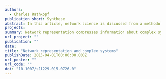 ```yaml
---
authors:
  - Charles Rathkopf
publication_short: Synthese
abstract: In this article, network science is discussed from a methodological perspective, and two central theses are defended. The first is that network science exploits the very properties that make a system complex. Rather than using idealization techniques to strip those properties away, as is standard practice in other areas of science, network science brings them to the fore, and uses them to furnish new forms of explanation. The second thesis is that network representations are particularly helpful in explaining the properties of non-decomposable systems. Where part-whole decomposition is not possible, network science provides a much-needed alternative method of compressing information about the behavior of complex systems, and does so without succumbing to problems associated with combinatorial explosion. The article concludes with a comparison between the uses of network representation analyzed in the main discussion, and an entirely distinct use of network representation that has recently been discussed in connection with mechanistic modeling. 
projects:
summary: Network representation compresses information about complex systems without abstracting away from the properties that make them complex. 
url_project: ""
publication: ""
date: 
title: "Network representation and complex systems"
publishDate: 2015-04-01T00:00:00.000Z
url_poster: ""
url_code: ""
doi: "10.1007/s11229-015-0726-0"
---
```





